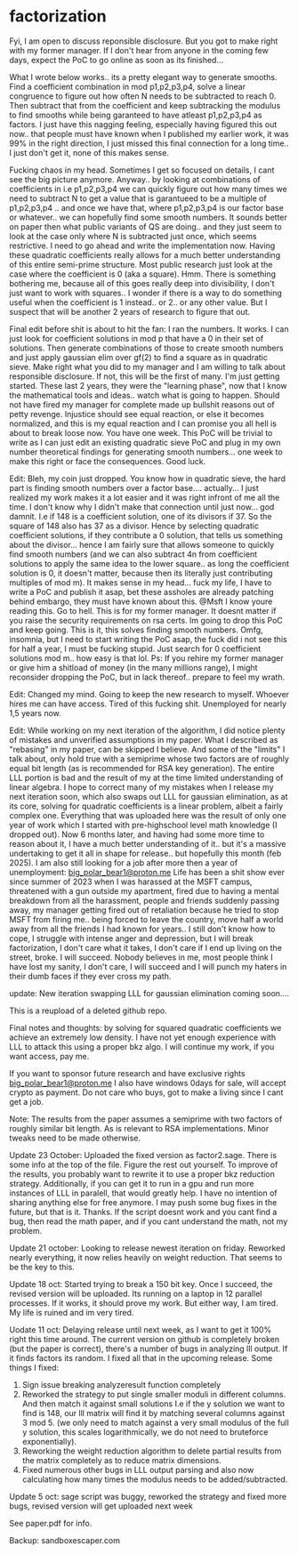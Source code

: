 # factorization

Fyi, I am open to discuss reponsible disclosure. But you got to make right with my former manager. If I don't hear from anyone in the coming few days, expect the PoC to go online as soon as its finished...

What I wrote below works.. its a pretty elegant way to generate smooths. Find a coefficient combination in mod p1,p2,p3,p4, solve a linear congruence to figure out how often N needs to be subtracted to reach 0. Then subtract that from the coefficient and keep subtracking the modulus to find smooths while being garanteed to have atleast p1,p2,p3,p4 as factors. I just have this nagging feeling, especially having figured this out now.. that people must have known when I published my earlier work, it was 99% in the right direction, I just missed this final connection for a long time.. I just don't get it, none of this makes sense. 

Fucking chaos in my head. Sometimes I get so focused on details, I cant see the big picture anymore. Anyway.. by looking at combinations of coefficients in i.e p1,p2,p3,p4 we can quickly figure out how many times we need to subtract N to get a value that is garantueed to be a multiple of p1,p2,p3,p4 .. and once we have that, where p1,p2,p3,p4 is our factor base or whatever.. we can hopefully find some smooth numbers. It sounds better on paper then what public variants of QS are doing.. and they just seem to look at the case only where N is subtracted just once, which seems restrictive. I need to go ahead and write the implementation now. Having these quadratic coefficients really allows for a much better understanding of this entire semi-prime structure. Most public research just look at the case where the coefficient is 0 (aka a square). Hmm. There is something bothering me, because all of this goes really deep into divisibility, I don't just want to work with squares.. I wonder if there is a way to do something useful when the coefficient is 1 instead.. or 2.. or any other value. But I suspect that will be another 2 years of research to figure that out.


Final edit before shit is about to hit the fan: I ran the numbers. It works. I can just look for coefficient solutions in mod p that have a 0 in their set of solutions. Then generate combinations of those to create smooth numbers and just apply gaussian elim over gf(2) to find a square as in quadratic sieve. Make right what you did to my manager and I am willing to talk about responsible disclosure. If not, this will be the first of many. I'm just getting started. These last 2 years, they were the "learning phase", now that I know the mathematical tools and ideas.. watch what is going to happen. Should not have fired my manager for complete made up bullshit reasons out of petty revenge. Injustice should see equal reaction, or else it becomes normalized, and this is my equal reaction and I can promise you all hell is about to break loose now. You have one week. This PoC will be trivial to write as I can just edit an existing quadratic sieve PoC and plug in my own number theoretical findings for generating smooth numbers...  one week to make this right or face the consequences. Good luck.

Edit: Bleh, my coin just dropped. You know how in quadratic sieve, the hard part is finding smooth numbers over a factor base.... actually... I just realized my work makes it a lot easier and it was right infront of me all the time. I don't know why I didn't make that connection until just now... god damnit. I.e if 148 is a coefficient solution, one of its divisors if 37. So the square of 148 also has 37 as a divisor. Hence by selecting quadratic coefficient solutions, if they contribute a 0 solution, that tells us something about the divisor... hence I am fairly sure that allows someone to quickly find smooth numbers (and we can also subtract 4n from coefficient solutions to apply the same idea to the lower square.. as long the coefficient solution is 0, it doesn't matter, because then its literally just contributing multiples of mod m). It makes sense in my head... fuck my life, I have to write a PoC and publish it asap, bet these assholes are already patching behind embargo, they must have known about this.
@Msft I know youre reading this. Go to hell. This is for my former manager. It doesnt matter if you raise the security requirements on rsa certs. Im going to drop this PoC and keep going. This is it, this solves finding smooth numbers. Omfg, insomnia, but I need to start writing the PoC asap, the fuck did i not see this for half a year, I must be fucking stupid. Just search for 0 coefficient solutions mod m.. how easy is that lol. Ps: If you rehire my former manager or give him a shitload of money (in the many millions range), I might reconsider dropping the PoC, but in lack thereof.. prepare to feel my wrath.

Edit: Changed my mind. Going to keep the new research to myself. Whoever hires me can have access. Tired of this fucking shit. Unemployed for nearly 1,5 years now.

Edit: While working on my next iteration of the algorithm, I did notice plenty of mistakes and unverified assumptions in my paper. What I described as "rebasing" in my paper, can be skipped I believe. And some of the "limits" I talk about, only hold true with a semiprime whose two factors are of roughly equal bit length (as is recommended for RSA key generation). The entire LLL portion is bad and the result of my at the time limited understanding of linear algebra. I hope to correct many of my  mistakes when I release my next iteration soon, which also swaps out LLL for gaussian elimination, as at its core, solving for quadratic coefficients is a linear problem, albeit a fairly complex one. Everything that was uploaded here was the result of only one year of work which I started with pre-highschool level math knowledge (I dropped out). Now 6 months later, and having had some more time to reason about it, I have a much better understanding of it.. but it's a massive undertaking to get it all in shape for release.. but hopefully this month (feb 2025). I am also still looking for a job after more then a year of unemployment: big_polar_bear1@proton.me
Life has been a shit show ever since summer of 2023 when I was harassed at the MSFT campus, threatened with a gun outside my apartment, fired due to having a mental breakdown from all the harassment, people and friends suddenly passing away,  my manager getting fired out of retaliation because he tried to stop MSFT from firing me.. being forced to leave the country, move half a world away from all the friends I had known for years.. I still don't know how to cope, I struggle with intense anger and depression, but I will break factorization, I don't care what it takes, I don't care if I end up living on the street, broke. I will succeed. Nobody believes in me, most people think I have lost my sanity, I don't care, I will succeed and I will punch my haters in their dumb faces if they ever cross my path.

update: New iteration swapping LLL for gaussian elimination coming soon....

This is a reupload of a deleted github repo.

Final notes and thoughts: by solving for squared quadratic coefficients we achieve an extremely low density. I have not yet enough experience with LLL to attack this using a proper bkz algo. I will continue my work, if you want access, pay me.

If you want to sponsor future research and have exclusive rights big_polar_bear1@proton.me
I also have windows 0days for sale, will accept crypto as payment. Do not care who buys, got to make a living since I cant get a job.

Note: The results from the paper assumes a semiprime with two factors of roughly similar bit length. As is relevant to RSA implementations. Minor tweaks need to be made otherwise.

Update 23 October: Uploaded the fixed version as factor2.sage. There is some info at the top of the file. Figure the rest out yourself. To improve of the results, you probably want to rewrite it to use a proper bkz reduction strategy. Additionally, if you can get it to run in a gpu and run more instances of LLL in paralell, that would greatly help. 
I have no intention of sharing anything else for free anymore. I may push some bug fixes in the future, but that is it. Thanks. If the script doesnt work and you cant find a bug, then read the math paper, and if you cant understand the math, not my problem.

Update 21 october: Looking to release newest iteration on friday. Reworked nearly everything, it now relies heavily on weight reduction. That seems to be the key to this.

Update 18 oct: Started trying to break a 150 bit key. Once I succeed, the revised version will be uploaded. Its running on a laptop in 12 parallel processes. If it works, it should prove my work. But either way, I am tired. My life is ruined and im very tired. 


Uodate 11 oct: Delaying release until next week, as I want to get it 100% right this time around. The current version on github is completely broken (but the paper is correct), there's a number of bugs in analyzing lll output. If it finds factors its random. I fixed all that in the upcoming release. Some things I fixed:

1. Sign issue breaking analyzeresult function completely
2. Reworked the strategy to put single smaller moduli in different columns. And then match it against small solutions
I.e if the y solution we want to find is 148, our lll matrix will find it by matching several columns against 3 mod 5.
(we only need to match against a very small modulus of the full y solution, this scales logarithmically, we do not need to bruteforce exponentially).
3. Reworking the weight reduction algorithm to delete partial results from the matrix completely as to reduce matrix dimensions.
4. Fixed numerous other bugs in LLL output parsing and also now calculating how many times the modulus needs to be added/subtracted.

Update 5 oct: sage script was buggy, reworked the strategy and fixed more bugs, revised version will get uploaded next week

See paper.pdf for info.

Backup: sandboxescaper.com
